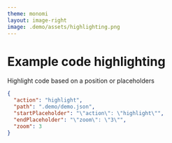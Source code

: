 ```yaml
---
theme: monomi
layout: image-right
image: .demo/assets/highlighting.png
---
```


# Example code highlighting

Highlight code based on a position or placeholders

```json
{
  "action": "highlight",
  "path": ".demo/demo.json",
  "startPlaceholder": "\"action\": \"highlight\"",
  "endPlaceholder": "\"zoom\": \"3\"",
  "zoom": 3
}
```

<style>
  .slide__image_right {
    background-size: contain !important;
  }
</style>